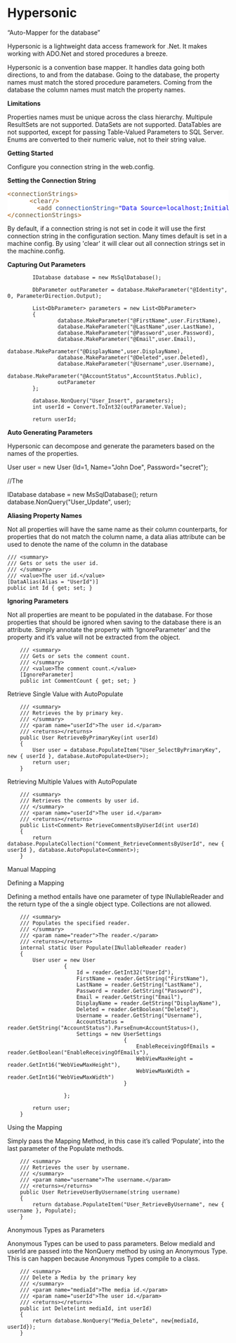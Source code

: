Hypersonic
==========

“Auto-Mapper for the database”

Hypersonic is a lightweight data access framework for .Net. It makes working with ADO.Net and stored procedures a breeze.

Hypersonic is a convention base mapper. It handles data going both directions, to and from the database. Going to the database, the property names must match the stored procedure parameters. Coming from the database the column names must match the property names.


**Limitations**

Properties names must be unique across the class hierarchy.
Multipule ResultSets are not supported.
DataSets are not supported.
DataTables are not supported, except for passing Table-Valued Parameters to SQL Server.
Enums are converted to their numeric value, not to their string value.


**Getting Started**

Configure you connection string in the web.config.

**Setting the Connection String**

<pre style='color:#000000;background:#ffffff;'><span style='color:#a65700; '>&lt;</span><span style='color:#5f5035; '>connectionStrings</span><span style='color:#a65700; '>></span>
      <span style='color:#a65700; '>&lt;</span><span style='color:#5f5035; '>clear</span><span style='color:#a65700; '>/></span>
        <span style='color:#a65700; '>&lt;</span><span style='color:#5f5035; '>add</span> <span style='color:#274796; '>connectionString</span><span style='color:#808030; '>=</span><span style='color:#0000e6; '>"</span><span style='color:#0000e6; '>Data Source=localhost;Initial Catalog=Development.ThePhotoProject;User Id=joe;Password=cat;</span><span style='color:#0000e6; '>"</span> <span style='color:#274796; '>name</span><span style='color:#808030; '>=</span><span style='color:#0000e6; '>"</span><span style='color:#0000e6; '>SqlServer</span><span style='color:#0000e6; '>"</span> <span style='color:#a65700; '>/></span>
<span style='color:#a65700; '>&lt;/</span><span style='color:#5f5035; '>connectionStrings</span><span style='color:#a65700; '>></span>
</pre>

By default, if a connection string is not set in code it will use the first connection string in the configuration section. Many times default is set in a machine config. By using 'clear' it will clear out all connection strings set in the machine.config.


**Capturing Out Parameters**


			IDatabase database = new MsSqlDatabase();
			
			DbParameter outParameter = database.MakeParameter("@Identity", 0, ParameterDirection.Output);

			List<DbParameter> parameters = new List<DbParameter> 
			{
					database.MakeParameter("@FirstName",user.FirstName),
					database.MakeParameter("@LastName",user.LastName),
					database.MakeParameter("@Password",user.Password),
					database.MakeParameter("@Email",user.Email),
					database.MakeParameter("@DisplayName",user.DisplayName),
					database.MakeParameter("@Deleted",user.Deleted),
					database.MakeParameter("@Username",user.Username),
					database.MakeParameter("@AccountStatus",AccountStatus.Public),
					outParameter
			};

			database.NonQuery("User_Insert", parameters);
			int userId = Convert.ToInt32(outParameter.Value);

			return userId;


**Auto Generating Parameters**

Hypersonic can decompose and generate the parameters based on the names of the properties.

User user = new User {Id=1, Name="John Doe", Password="secret"};

//The 

IDatabase database = new MsSqlDatabase();
return database.NonQuery("User_Update", user);




**Aliasing Property Names**

Not all properties will have the same name as their column counterparts, for properties that do not match the column name, a data alias attribute can be used to denote the name of the column in the database


    /// <summary>
    /// Gets or sets the user id.
    /// </summary>
    /// <value>The user id.</value>
    [DataAlias(Alias = "UserId")]
	public int Id { get; set; }
  
**Ignoring Parameters**

Not all properties are meant to be populated in the database. For those properties that should be ignored when saving to the database there is an attribute. Simply annotate the property with ‘IgnoreParameter’ and the property and it’s value will not be extracted from the object.


		/// <summary>
		/// Gets or sets the comment count.
		/// </summary>
		/// <value>The comment count.</value>
        [IgnoreParameter]
		public int CommentCount { get; set; }
Retrieve Single Value with AutoPopulate


		/// <summary>
		/// Retrieves the by primary key.
		/// </summary>
		/// <param name="userId">The user id.</param>
		/// <returns></returns>
		public User RetrieveByPrimaryKey(int userId)
		{
			User user = database.PopulateItem("User_SelectByPrimaryKey", new { userId }, database.AutoPopulate<User>);
			return user;
		}
Retrieving Multiple Values with AutoPopulate


		/// <summary>
		/// Retrieves the comments by user id.
		/// </summary>
		/// <param name="userId">The user id.</param>
		/// <returns></returns>
		public List<Comment> RetrieveCommentsByUserId(int userId)
		{
			return database.PopulateCollection("Comment_RetrieveCommentsByUserId", new { userId }, database.AutoPopulate<Comment>);
		}
Manual Mapping

Defining a Mapping

Defining a method entails have one parameter of type INullableReader and the return type of the a single object type. Collections are not allowed.


		/// <summary>
		/// Populates the specified reader.
		/// </summary>
		/// <param name="reader">The reader.</param>
		/// <returns></returns>
		internal static User Populate(INullableReader reader)
		{
			User user = new User
					  {
						  Id = reader.GetInt32("UserId"),
						  FirstName = reader.GetString("FirstName"),
						  LastName = reader.GetString("LastName"),
						  Password = reader.GetString("Password"),
						  Email = reader.GetString("Email"),
						  DisplayName = reader.GetString("DisplayName"),
						  Deleted = reader.GetBoolean("Deleted"),
						  Username = reader.GetString("Username"),
						  AccountStatus = reader.GetString("AccountStatus").ParseEnum<AccountStatus>(),
						  Settings = new UserSettings
										 {
											 EnableReceivingOfEmails = reader.GetBoolean("EnableReceivingOfEmails"),
											 WebViewMaxHeight = reader.GetInt16("WebViewMaxHeight"),
											 WebViewMaxWidth = reader.GetInt16("WebViewMaxWidth")
										 }

					  };

			return user;
		}
Using the Mapping

Simply pass the Mapping Method, in this case it’s called ‘Populate’, into the last parameter of the Populate methods.


		/// <summary>
		/// Retrieves the user by username.
		/// </summary>
		/// <param name="username">The username.</param>
		/// <returns></returns>
		public User RetrieveUserByUsername(string username)
		{
			return database.PopulateItem("User_RetrieveByUsername", new { username }, Populate);
		}
Anonymous Types as Parameters

Anonymous Types can be used to pass parameters. Below mediaId and userId are passed into the NonQuery method by using an Anonymous Type. This is can happen because Anonymous Types compile to a class.


		/// <summary>
		/// Delete a Media by the primary key
		/// </summary>
		/// <param name="mediaId">The media id.</param>
		/// <param name="userId">The user id.</param>
		/// <returns></returns>
		public int Delete(int mediaId, int userId)
		{
			return database.NonQuery("Media_Delete", new{mediaId, userId});
		}
